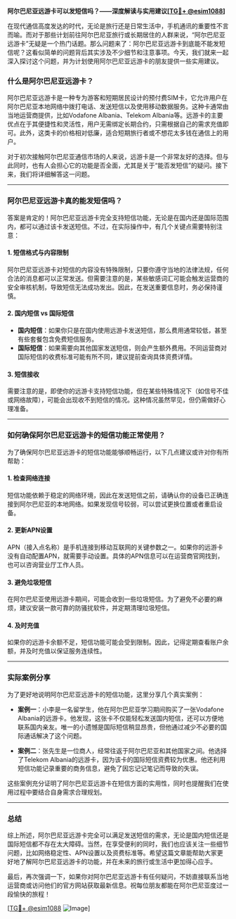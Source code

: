 **阿尔巴尼亚远游卡可以发短信吗？——深度解读与实用建议[[TG💪+ @esim1088](https://t.me/s/esim1088)]**

在现代通信高度发达的时代，无论是旅行还是日常生活中，手机通讯的重要性不言而喻。而对于那些计划前往阿尔巴尼亚旅行或长期居住的人群来说，“阿尔巴尼亚远游卡”无疑是一个热门话题。那么问题来了：阿尔巴尼亚远游卡到底能不能发短信呢？这看似简单的问题背后其实涉及不少细节和注意事项。今天，我们就来一起深入探讨这个问题，并为计划使用阿尔巴尼亚远游卡的朋友提供一些实用建议。

### 什么是阿尔巴尼亚远游卡？

阿尔巴尼亚远游卡是一种专为游客和短期居民设计的预付费SIM卡，它允许用户在阿尔巴尼亚本地网络中拨打电话、发送短信以及使用移动数据服务。这种卡通常由当地运营商提供，比如Vodafone Albania、Telekom Albania等。远游卡的主要优点在于其便捷性和灵活性，用户无需绑定长期合约，只需根据自己的需求充值即可。此外，这类卡的价格相对低廉，适合短期旅行者或不想花太多钱在通信上的用户。

对于初次接触阿尔巴尼亚通信市场的人来说，远游卡是一个非常友好的选择。但与此同时，也有人会担心它的功能是否全面，尤其是关于“能否发短信”的疑问。接下来，我们将详细解答这一问题。

---

### 阿尔巴尼亚远游卡真的能发短信吗？

答案是肯定的！阿尔巴尼亚远游卡完全支持短信功能，无论是在国内还是国际范围内，都可以通过该卡发送短信。不过，在实际操作中，有几个关键点需要特别注意：

#### 1. **短信格式与内容限制**
   阿尔巴尼亚远游卡对短信的内容没有特殊限制，只要你遵守当地的法律法规，任何合法的消息都可以正常发送。但需要注意的是，某些敏感词汇可能会触发运营商的安全审核机制，导致短信无法成功发出。因此，在发送重要信息时，务必保持谨慎。

#### 2. **国内短信 vs 国际短信**
   - **国内短信**：如果你只是在国内使用远游卡发送短信，那么费用通常较低，甚至有些套餐包含免费短信服务。
   - **国际短信**：如果需要向其他国家发送短信，则会产生额外费用。不同运营商对国际短信的收费标准可能有所不同，建议提前查询具体资费详情。

#### 3. **短信接收**
   需要注意的是，即使你的远游卡支持短信功能，但在某些特殊情况下（如信号不佳或网络故障），可能会出现收不到短信的情况。这种情况虽然罕见，但仍需做好心理准备。

---

### 如何确保阿尔巴尼亚远游卡的短信功能正常使用？

为了确保阿尔巴尼亚远游卡的短信功能能够顺畅运行，以下几点建议或许对你有所帮助：

#### 1. **检查网络连接**
   短信功能依赖于稳定的网络环境，因此在发送短信之前，请确认你的设备已正确连接到阿尔巴尼亚的本地网络。如果发现信号较弱，可以尝试更换位置或者重启设备。

#### 2. **更新APN设置**
   APN（接入点名称）是手机连接到移动互联网的关键参数之一。如果你的远游卡没有自动配置APN，就需要手动设置。具体的APN信息可以在运营商官网找到，也可以咨询营业厅工作人员。

#### 3. **避免垃圾短信**
   在阿尔巴尼亚使用远游卡期间，可能会收到一些垃圾短信。为了避免不必要的麻烦，建议安装一款可靠的防骚扰软件，并定期清理垃圾短信。

#### 4. **及时充值**
   如果你的远游卡余额不足，短信功能可能会受到限制。因此，记得定期查看账户余额，并及时充值以保证服务连续性。

---

### 实际案例分享

为了更好地说明阿尔巴尼亚远游卡的短信功能，这里分享几个真实案例：

- **案例一**：小李是一名留学生，他在阿尔巴尼亚学习期间购买了一张Vodafone Albania的远游卡。他发现，这张卡不仅能轻松发送国内短信，还可以方便地联系国内亲友。唯一的小遗憾是国际短信稍显昂贵，但他通过减少不必要的国际通话解决了这个问题。
  
- **案例二**：张先生是一位商人，经常往返于阿尔巴尼亚和其他国家之间。他选择了Telekom Albania的远游卡，因为该卡的国际短信资费较为优惠。他还利用短信功能记录重要的商务信息，避免了因忘记记笔记而导致的失误。

这些案例充分证明了阿尔巴尼亚远游卡在短信方面的实用性，同时也提醒我们在使用过程中要结合自身需求合理规划。

---

### 总结

综上所述，阿尔巴尼亚远游卡完全可以满足发送短信的需求，无论是国内短信还是国际短信都不存在太大障碍。当然，在享受便利的同时，我们也应该关注一些细节问题，比如网络稳定性、APN设置以及资费标准等。希望这篇文章能帮助大家更好地了解阿尔巴尼亚远游卡的功能，并在未来的旅行或生活中更加得心应手。

最后，再次强调一下，如果你对阿尔巴尼亚远游卡有任何疑问，不妨直接联系当地运营商或访问他们的官方网站获取最新信息。祝每位朋友都能在阿尔巴尼亚度过一段愉快的旅程！

[[TG💪+ @esim1088](https://t.me/s/esim1088) ![Image](https://i.postimg.cc/4NQfJmqS/Snipaste-2025-05-13-00-14-12.png)]